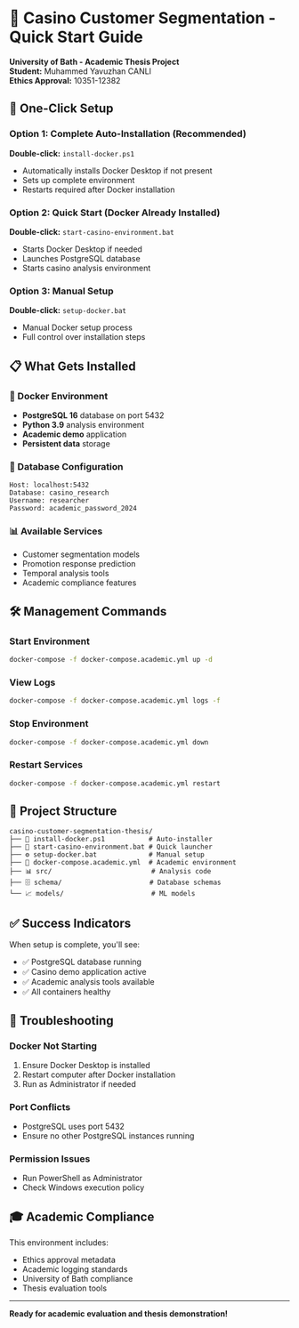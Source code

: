 # 🎰 Casino Customer Segmentation - Quick Start Guide

**University of Bath - Academic Thesis Project**  
**Student:** Muhammed Yavuzhan CANLI  
**Ethics Approval:** 10351-12382

## 🚀 One-Click Setup

### Option 1: Complete Auto-Installation (Recommended)
**Double-click:** `install-docker.ps1`
- Automatically installs Docker Desktop if not present
- Sets up complete environment
- Restarts required after Docker installation

### Option 2: Quick Start (Docker Already Installed)
**Double-click:** `start-casino-environment.bat`
- Starts Docker Desktop if needed
- Launches PostgreSQL database
- Starts casino analysis environment

### Option 3: Manual Setup
**Double-click:** `setup-docker.bat`
- Manual Docker setup process
- Full control over installation steps

## 📋 What Gets Installed

### 🐳 Docker Environment
- **PostgreSQL 16** database on port 5432
- **Python 3.9** analysis environment
- **Academic demo** application
- **Persistent data** storage

### 🎯 Database Configuration
```
Host: localhost:5432
Database: casino_research
Username: researcher
Password: academic_password_2024
```

### 📊 Available Services
- Customer segmentation models
- Promotion response prediction
- Temporal analysis tools
- Academic compliance features

## 🛠️ Management Commands

### Start Environment
```bash
docker-compose -f docker-compose.academic.yml up -d
```

### View Logs
```bash
docker-compose -f docker-compose.academic.yml logs -f
```

### Stop Environment
```bash
docker-compose -f docker-compose.academic.yml down
```

### Restart Services
```bash
docker-compose -f docker-compose.academic.yml restart
```

## 📁 Project Structure
```
casino-customer-segmentation-thesis/
├── 🚀 install-docker.ps1           # Auto-installer
├── 🎯 start-casino-environment.bat # Quick launcher  
├── ⚙️ setup-docker.bat             # Manual setup
├── 🐳 docker-compose.academic.yml  # Academic environment
├── 📊 src/                         # Analysis code
├── 🗄️ schema/                      # Database schemas
└── 📈 models/                      # ML models
```

## ✅ Success Indicators

When setup is complete, you'll see:
- ✅ PostgreSQL database running
- ✅ Casino demo application active
- ✅ Academic analysis tools available
- ✅ All containers healthy

## 🔧 Troubleshooting

### Docker Not Starting
1. Ensure Docker Desktop is installed
2. Restart computer after Docker installation
3. Run as Administrator if needed

### Port Conflicts
- PostgreSQL uses port 5432
- Ensure no other PostgreSQL instances running

### Permission Issues
- Run PowerShell as Administrator
- Check Windows execution policy

## 🎓 Academic Compliance

This environment includes:
- Ethics approval metadata
- Academic logging standards
- University of Bath compliance
- Thesis evaluation tools

---

**Ready for academic evaluation and thesis demonstration!**
